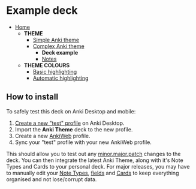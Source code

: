 # Example deck

- [Home](../../README.md)
  - **THEME**
    - [Simple Anki theme](../themes/README.md#basic-field-template)
    - [Complex Anki theme](../themes/README.md#complex-theme)
      - **Deck example**
      - [Notes](../themes/README.md#notes)
  - **THEME COLOURS**
    - [Basic highlighting](../themes/assets/css/README.md)
    - [Automatic highlighting](../themes/assets/css/README.md#automatic-syntax-highlighting-with-highlightjs)

## How to install

To safely test this deck on Anki Desktop and mobile:

1. [Create a new "test" profile](http://ankisrs.net/docs/manual.html#profiles-&-preferences) on Anki Desktop.
2. Import the **Anki Theme** deck to the new profile.
2. Create a new [AnkiWeb](https://ankiweb.net/) profile.
3. Sync your "test" profile with your new AnkiWeb profile.

This should allow you to test out any [minor.major.patch](http://semver.org) changes to the deck. You can then integrate the latest Anki Theme, along with it's Note Types and Cards to your personal deck. For major releases, you may have to manually edit your [Note Types](http://ankisrs.net/docs/manual.html#adding-cards-and-notes), [fields](http://ankisrs.net/docs/manual.html#fields) and [Cards](http://ankisrs.net/docs/manual.html#cards-and-templates) to keep everything organised and not lose/corrupt data.
